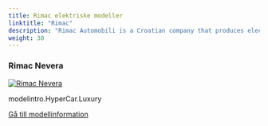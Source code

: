```yaml
---
title: Rimac elektriske modeller
linktitle: "Rimac"
description: "Rimac Automobili is a Croatian company that produces electric hypercars and provides technology solutions to global automotive manufacturers. The company was founded in 2009 by Mate Rimac, who converted his BMW 3 Series into an electric car and gained attention from investors and the media. Rimac Automobili's first model, the Concept One, was the world's fastest production electric car. "
weight: 30
---
```

<!-- markdownlint-disable MD033 -->
<!-- markdownlint-disable MD010 -->


<div class="container p-3 mb-4 bg-body-tertiary rounded border">
<h3> Rimac Nevera</h3>
	<div class="row">
		<div class="col col-12 col-md-6">
			<a href="nevera"><img src="https://media.evkx.net/multimedia/models/rimac/nevera/nevera/main_1_st.jpg" class="img-fluid" alt="Rimac Nevera" ></a>
		</div>
		<div class="col col-12 col-md-6">
<p>
modelintro.HyperCar.Luxury
</p>
	<a href="nevera/" class="btn btn-outline-primary" role="button">Gå till modellinformation</a>
		</div>
	</div>
</div>
